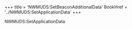 +++
title = 'NWMUDS:SetBeaconAdditionalData'
BookHref = '../NWMUDS:SetApplicationData'
+++

NWMUDS:SetApplicationData
